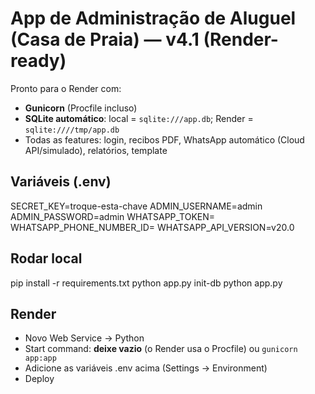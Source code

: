 # App de Administração de Aluguel (Casa de Praia) — v4.1 (Render-ready)

Pronto para o Render com:
- **Gunicorn** (Procfile incluso)
- **SQLite automático**: local = `sqlite:///app.db`; Render = `sqlite:////tmp/app.db`
- Todas as features: login, recibos PDF, WhatsApp automático (Cloud API/simulado), relatórios, template

## Variáveis (.env)
SECRET_KEY=troque-esta-chave
ADMIN_USERNAME=admin
ADMIN_PASSWORD=admin
WHATSAPP_TOKEN=
WHATSAPP_PHONE_NUMBER_ID=
WHATSAPP_API_VERSION=v20.0

## Rodar local
pip install -r requirements.txt
python app.py init-db
python app.py

## Render
- Novo Web Service → Python
- Start command: **deixe vazio** (o Render usa o Procfile) ou `gunicorn app:app`
- Adicione as variáveis .env acima (Settings → Environment)
- Deploy